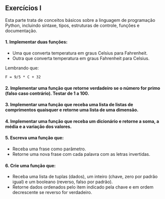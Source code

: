 ## Exercícios I
Esta parte trata de conceitos básicos sobre a linguagem de programação Python, incluindo sintaxe, tipos, estruturas de controle, funções e documentação.

#### 1. Implementar duas funções:

- Uma que converta temperatura em graus Celsius para Fahrenheit.
- Outra que converta temperatura em graus Fahrenheit para Celsius.

Lembrando que:

```
F = 9/5 * C + 32
```

#### 2. Implementar uma função que retorne verdadeiro se o número for primo (falso caso contrário). Testar de 1 a 100.

#### 3. Implementar uma função que receba uma lista de listas de comprimentos quaisquer e retorne uma lista de uma dimensão.

#### 4. Implementar uma função que receba um dicionário e retorne a soma, a média e a variação dos valores.

#### 5. Escreva uma função que:

- Receba uma frase como parâmetro.
- Retorne uma nova frase com cada palavra com as letras invertidas.

#### 6. Crie uma função que:

- Receba uma lista de tuplas (dados), um inteiro (chave, zero por padrão igual) e um booleano (reverso, falso por padrão).
- Retorne dados ordenados pelo item indicado pela chave e em ordem decrescente se reverso for verdadeiro.
